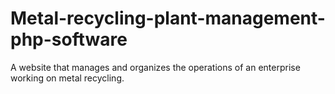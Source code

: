 # Metal-recycling-plant-management-php-software
A website that manages and organizes the operations of an enterprise working on metal recycling.
